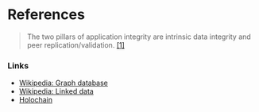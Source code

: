# References

> The two pillars of application integrity are intrinsic data integrity and peer replication/validation. [\[1\]](https://developer.holochain.org/docs/concepts/1_the_basics/#key-takeaways)

### Links

* [Wikipedia: Graph database](https://en.wikipedia.org/wiki/Graph_database)
* [Wikipedia: Linked data](https://en.wikipedia.org/wiki/Linked_data)
* [Holochain](https://holochain.org/) 



